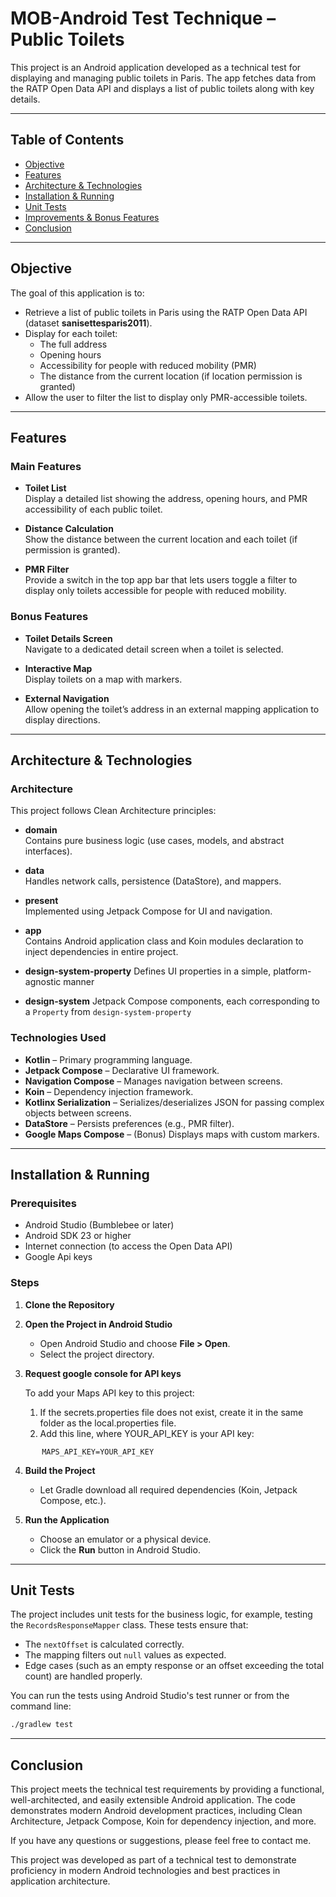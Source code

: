 # MOB-Android Test Technique – Public Toilets

This project is an Android application developed as a technical test for displaying and managing public toilets in Paris. The app fetches data from the RATP Open Data API and displays a list of public toilets along with key details.

---

## Table of Contents

- [Objective](#objective)
- [Features](#features)
- [Architecture & Technologies](#architecture--technologies)
- [Installation & Running](#installation--running)
- [Unit Tests](#unit-tests)
- [Improvements & Bonus Features](#improvements--bonus-features)
- [Conclusion](#conclusion)

---

## Objective

The goal of this application is to:

- Retrieve a list of public toilets in Paris using the RATP Open Data API (dataset **sanisettesparis2011**).
- Display for each toilet:
    - The full address
    - Opening hours
    - Accessibility for people with reduced mobility (PMR)
    - The distance from the current location (if location permission is granted)
- Allow the user to filter the list to display only PMR-accessible toilets.

---

## Features

### Main Features

- **Toilet List**  
  Display a detailed list showing the address, opening hours, and PMR accessibility of each public toilet.

- **Distance Calculation**  
  Show the distance between the current location and each toilet (if permission is granted).

- **PMR Filter**  
  Provide a switch in the top app bar that lets users toggle a filter to display only toilets accessible for people with reduced mobility.

### Bonus Features

- **Toilet Details Screen**  
  Navigate to a dedicated detail screen when a toilet is selected.

- **Interactive Map**  
  Display toilets on a map with markers.

- **External Navigation**  
  Allow opening the toilet’s address in an external mapping application to display directions.

---

## Architecture & Technologies

### Architecture

This project follows Clean Architecture principles:

- **domain**  
  Contains pure business logic (use cases, models, and abstract interfaces).

- **data**  
  Handles network calls, persistence (DataStore), and mappers.

- **present**  
  Implemented using Jetpack Compose for UI and navigation.

- **app**  
  Contains Android application class and Koin modules declaration to inject dependencies in entire project.

- **design-system-property**
  Defines UI properties in a simple, platform-agnostic manner

- **design-system**
  Jetpack Compose components, each corresponding to a `Property` from `design-system-property`


### Technologies Used

- **Kotlin** – Primary programming language.
- **Jetpack Compose** – Declarative UI framework.
- **Navigation Compose** – Manages navigation between screens.
- **Koin** – Dependency injection framework.
- **Kotlinx Serialization** – Serializes/deserializes JSON for passing complex objects between screens.
- **DataStore** – Persists preferences (e.g., PMR filter).
- **Google Maps Compose** – (Bonus) Displays maps with custom markers.

---

## Installation & Running

### Prerequisites

- Android Studio (Bumblebee or later)
- Android SDK 23 or higher
- Internet connection (to access the Open Data API)
- Google Api keys

### Steps

1. **Clone the Repository**

2. **Open the Project in Android Studio**

    - Open Android Studio and choose **File > Open**.
    - Select the project directory.

3. **Request google console for API keys**

    To add your Maps API key to this project:
    1. If the secrets.properties file does not exist, create it in the same folder as the local.properties file.
    2. Add this line, where YOUR_API_KEY is your API key:

```      
       MAPS_API_KEY=YOUR_API_KEY
`````

4. **Build the Project**

    - Let Gradle download all required dependencies (Koin, Jetpack Compose, etc.).

5. **Run the Application**

    - Choose an emulator or a physical device.
    - Click the **Run** button in Android Studio.

---

## Unit Tests

The project includes unit tests for the business logic, for example, testing the `RecordsResponseMapper` class. These tests ensure that:

- The `nextOffset` is calculated correctly.
- The mapping filters out `null` values as expected.
- Edge cases (such as an empty response or an offset exceeding the total count) are handled properly.

You can run the tests using Android Studio's test runner or from the command line:

```bash
./gradlew test
````

---

## Conclusion

This project meets the technical test requirements by providing a functional, well-architected, and easily extensible Android application. The code demonstrates modern Android development practices, including Clean Architecture, Jetpack Compose, Koin for dependency injection, and more.

If you have any questions or suggestions, please feel free to contact me.

This project was developed as part of a technical test to demonstrate proficiency in modern Android technologies and best practices in application architecture.
